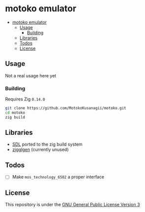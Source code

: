 # motoko emulator

<!--toc:start-->
- [motoko emulator](#motoko-emulator)
  - [Usage](#usage)
    - [Building](#building)
  - [Libraries](#libraries)
  - [Todos](#todos)
  - [License](#license)
<!--toc:end-->

<!-- markdownlint-capture -->
<!-- markdownlint-disable MD013 -->

## Usage

Not a real usage here yet

### Building

Requires Zig `0.14.0`

```sh
git clone https://github.com/MotokoKusanagii/motoko.git
cd motoko
zig build
```

## Libraries

- [SDL](https://github.com/castholm/SDL?tab=readme-ov-file) ported to the zig build system
- [zigglgen](https://github.com/castholm/zigglgen) (currently unused)

## Todos

- [ ] Make `mos_technology_6502` a proper interface

## License

This repository is under the [GNU General Public License Version 3](LICENSE)
